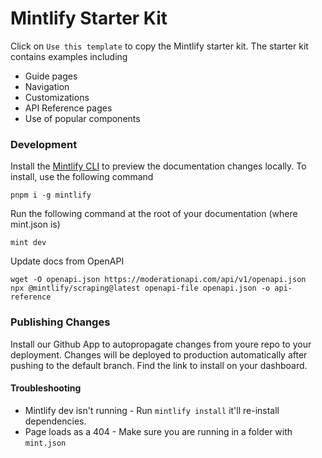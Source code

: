 # Mintlify Starter Kit

Click on `Use this template` to copy the Mintlify starter kit. The starter kit contains examples including

- Guide pages
- Navigation
- Customizations
- API Reference pages
- Use of popular components

### Development

Install the [Mintlify CLI](https://www.npmjs.com/package/mintlify) to preview the documentation changes locally. To install, use the following command

```
pnpm i -g mintlify
```

Run the following command at the root of your documentation (where mint.json is)

```
mint dev
```

Update docs from OpenAPI

```
wget -O openapi.json https://moderationapi.com/api/v1/openapi.json
npx @mintlify/scraping@latest openapi-file openapi.json -o api-reference
```

### Publishing Changes

Install our Github App to autopropagate changes from youre repo to your deployment. Changes will be deployed to production automatically after pushing to the default branch. Find the link to install on your dashboard.

#### Troubleshooting

- Mintlify dev isn't running - Run `mintlify install` it'll re-install dependencies.
- Page loads as a 404 - Make sure you are running in a folder with `mint.json`
